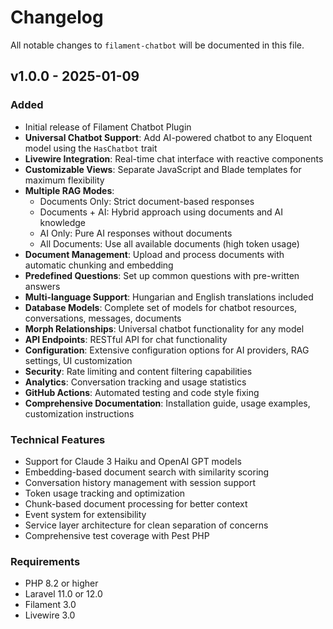 # Changelog

All notable changes to `filament-chatbot` will be documented in this file.

## v1.0.0 - 2025-01-09

### Added
- Initial release of Filament Chatbot Plugin
- **Universal Chatbot Support**: Add AI-powered chatbot to any Eloquent model using the `HasChatbot` trait
- **Livewire Integration**: Real-time chat interface with reactive components
- **Customizable Views**: Separate JavaScript and Blade templates for maximum flexibility
- **Multiple RAG Modes**: 
  - Documents Only: Strict document-based responses
  - Documents + AI: Hybrid approach using documents and AI knowledge
  - AI Only: Pure AI responses without documents
  - All Documents: Use all available documents (high token usage)
- **Document Management**: Upload and process documents with automatic chunking and embedding
- **Predefined Questions**: Set up common questions with pre-written answers
- **Multi-language Support**: Hungarian and English translations included
- **Database Models**: Complete set of models for chatbot resources, conversations, messages, documents
- **Morph Relationships**: Universal chatbot functionality for any model
- **API Endpoints**: RESTful API for chat functionality
- **Configuration**: Extensive configuration options for AI providers, RAG settings, UI customization
- **Security**: Rate limiting and content filtering capabilities
- **Analytics**: Conversation tracking and usage statistics
- **GitHub Actions**: Automated testing and code style fixing
- **Comprehensive Documentation**: Installation guide, usage examples, customization instructions

### Technical Features
- Support for Claude 3 Haiku and OpenAI GPT models
- Embedding-based document search with similarity scoring
- Conversation history management with session support
- Token usage tracking and optimization
- Chunk-based document processing for better context
- Event system for extensibility
- Service layer architecture for clean separation of concerns
- Comprehensive test coverage with Pest PHP

### Requirements
- PHP 8.2 or higher
- Laravel 11.0 or 12.0
- Filament 3.0
- Livewire 3.0